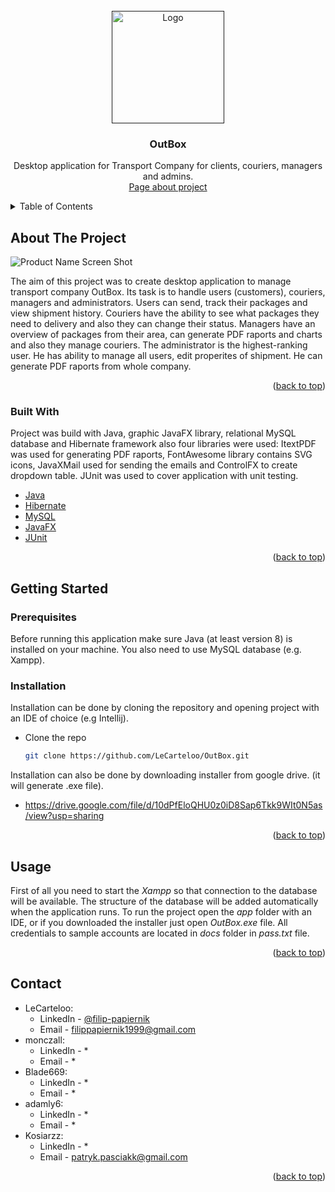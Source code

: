 <div id="top"></div>
<!-- PROJECT LOGO -->
<br />
<div align="center">
  <a href="">
    <img src="https://i.imgur.com/9akKVaH.png" alt="Logo" width="180" height="180">
  </a>

  <h3 align="center">OutBox</h3>

  <p align="center">
    
  Desktop application for Transport Company for clients, couriers, managers and admins.
    <br />
    <a href="#">Page about project</a>
  </p>
</div>



<!-- TABLE OF CONTENTS -->
<details>
  <summary>Table of Contents</summary>
  <ol>
    <li>
      <a href="#about-the-project">About The Project</a>
      <ul>
        <li><a href="#built-with">Built With</a></li>
      </ul>
    </li>
    <li>
      <a href="#getting-started">Getting Started</a>
      <ul>
        <li><a href="#prerequisites">Prerequisites</a></li>
        <li><a href="#installation">Installation</a></li>
      </ul>
    </li>
    <li><a href="#usage">Usage</a></li>
    <li><a href="#contact">Contact</a></li>
  </ol>
</details>



<!-- ABOUT THE PROJECT -->
## About The Project

![Product Name Screen Shot][app-screenshot]

The aim of this project was to create desktop application to manage transport company OutBox. Its task is to handle users (customers), couriers, managers and administrators. Users can send, track their packages and view shipment history. Couriers have the ability to see what packages they need to delivery and also they can change their status. Managers have an overview of packages from their area, can generate PDF raports and charts and also they manage couriers. The administrator is the highest-ranking user. He has ability to manage all users, edit properites of shipment. He can generate PDF raports from whole company.


<p align="right">(<a href="#top">back to top</a>)</p>



### Built With

Project was build with Java, graphic JavaFX library, relational MySQL database and Hibernate framework also four libraries were used: ItextPDF was used for generating PDF raports, FontAwesome library contains SVG icons, JavaXMail used for sending the emails and ControlFX to create dropdown table. JUnit was used to cover application with unit testing.

* [Java](https://www.java.com/)
* [Hibernate](https://hibernate.org/)
* [MySQL](https://www.mysql.com/)
* [JavaFX](https://openjfx.io/)
* [JUnit](https://junit.org/junit5/)


<p align="right">(<a href="#top">back to top</a>)</p>

<!-- GETTING STARTED -->
## Getting Started

### Prerequisites

Before running this application make sure Java (at least version 8) is installed on your machine. You also need to use MySQL database (e.g. Xampp).

### Installation

Installation can be done by cloning the repository and opening project with an IDE of choice (e.g Intellij).

* Clone the repo
   ```sh
   git clone https://github.com/LeCarteloo/OutBox.git
   ```
Installation can also be done by downloading installer from google drive. (it will generate .exe file).
* https://drive.google.com/file/d/10dPfEloQHU0z0iD8Sap6Tkk9WIt0N5as/view?usp=sharing

<p align="right">(<a href="#top">back to top</a>)</p>

## Usage

First of all you need to start the *Xampp* so that connection to the database will be available. The structure of the database will be added automatically when the application runs.
To run the project open the *app* folder with an IDE, or if you downloaded the installer just open *OutBox.exe* file.
All credentials to sample accounts are located in *docs* folder in *pass.txt* file.

<p align="right">(<a href="#top">back to top</a>)</p>

<!-- CONTACT -->
## Contact

* LeCarteloo:
  * LinkedIn - [@filip-papiernik](https://www.linkedin.com/in/filip-papiernik-390444230/)
  * Email - filippapiernik1999@gmail.com
* monczall:
  * LinkedIn - \*
  * Email - \*
* Blade669:
  * LinkedIn - \*
  * Email - \*
* adamly6:
  * LinkedIn - \*
  * Email - \*
* Kosiarzz:
  * LinkedIn - \*
  * Email - patryk.pasciakk@gmail.com

<p align="right">(<a href="#top">back to top</a>)</p>

<!-- MARKDOWN LINKS & IMAGES -->
[app-screenshot]: https://i.imgur.com/82btWZ4.png
